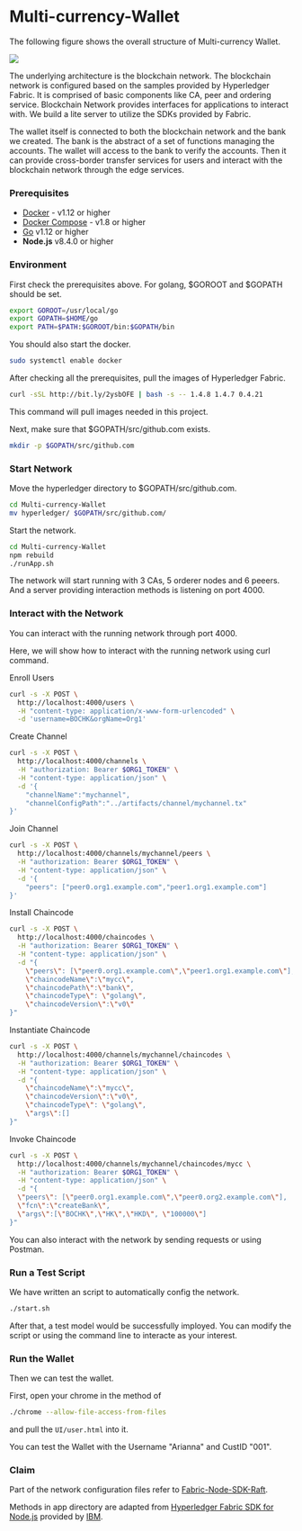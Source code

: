 # Multi-currency-Wallet
The following figure shows the overall structure of Multi-currency Wallet.

![](https://s1.ax1x.com/2020/07/31/alXzb8.png)

The underlying architecture is the blockchain network. The blockchain network is configured based on the samples provided by Hyperledger Fabric. It is comprised of basic components like CA, peer and ordering service. Blockchain Network provides interfaces for applications to interact with. We build a lite server to utilize the SDKs provided by Fabric.

The wallet itself is connected to both the blockchain network and the bank we created. The bank is the abstract of a set of functions managing the accounts. The wallet will access to the bank to verify the accounts. Then it can provide cross-border transfer services for users and interact with the blockchain network through the edge services.

### Prerequisites

- [Docker](https://www.docker.com/products/overview) - v1.12 or higher
- [Docker Compose](https://docs.docker.com/compose/overview/) - v1.8 or higher
- [Go](https://golang.org/dl/) v1.12 or higher
- **Node.js** v8.4.0 or higher



### Environment

First check the prerequisites above. For golang, $GOROOT and $GOPATH should be set.

```bash
export GOROOT=/usr/local/go
export GOPATH=$HOME/go
export PATH=$PATH:$GOROOT/bin:$GOPATH/bin
```

You should also start the docker.

```bash
sudo systemctl enable docker
```

After checking all the prerequisites, pull the images of Hyperledger Fabric.

```bash
curl -sSL http://bit.ly/2ysbOFE | bash -s -- 1.4.8 1.4.7 0.4.21
```

This command will pull images needed in this project.

Next, make sure that $GOPATH/src/github.com exists.

```bash
mkdir -p $GOPATH/src/github.com
```



### Start Network

Move the hyperledger directory to $GOPATH/src/github.com.

```bash
cd Multi-currency-Wallet
mv hyperledger/ $GOPATH/src/github.com/
```

Start the network.

```bash
cd Multi-currency-Wallet
npm rebuild
./runApp.sh
```

The network will start running with 3 CAs, 5 orderer nodes and 6 peeers. And a server providing interaction methods is listening on port 4000.



### Interact with the Network

You can interact with the running network through port 4000.

Here, we will show how to interact with the running network using curl command.

Enroll Users

```bash
curl -s -X POST \
  http://localhost:4000/users \
  -H "content-type: application/x-www-form-urlencoded" \
  -d 'username=BOCHK&orgName=Org1'
```

Create Channel

```bash
curl -s -X POST \
  http://localhost:4000/channels \
  -H "authorization: Bearer $ORG1_TOKEN" \
  -H "content-type: application/json" \
  -d '{
	"channelName":"mychannel",
	"channelConfigPath":"../artifacts/channel/mychannel.tx"
}'
```

Join Channel

```bash
curl -s -X POST \
  http://localhost:4000/channels/mychannel/peers \
  -H "authorization: Bearer $ORG1_TOKEN" \
  -H "content-type: application/json" \
  -d '{
	"peers": ["peer0.org1.example.com","peer1.org1.example.com"]
}'
```

Install Chaincode

```bash
curl -s -X POST \
  http://localhost:4000/chaincodes \
  -H "authorization: Bearer $ORG1_TOKEN" \
  -H "content-type: application/json" \
  -d "{
	\"peers\": [\"peer0.org1.example.com\",\"peer1.org1.example.com\"],
	\"chaincodeName\":\"mycc\",
	\"chaincodePath\":\"bank\",
	\"chaincodeType\": \"golang\",
	\"chaincodeVersion\":\"v0\"
}"
```

Instantiate Chaincode

```bash
curl -s -X POST \
  http://localhost:4000/channels/mychannel/chaincodes \
  -H "authorization: Bearer $ORG1_TOKEN" \
  -H "content-type: application/json" \
  -d "{
	\"chaincodeName\":\"mycc\",
	\"chaincodeVersion\":\"v0\",
	\"chaincodeType\": \"golang\",
	\"args\":[]
}"
```

Invoke Chaincode

```bash
curl -s -X POST \
  http://localhost:4000/channels/mychannel/chaincodes/mycc \
  -H "authorization: Bearer $ORG1_TOKEN" \
  -H "content-type: application/json" \
  -d "{
  \"peers\": [\"peer0.org1.example.com\",\"peer0.org2.example.com\"],
  \"fcn\":\"createBank\",
  \"args\":[\"BOCHK\",\"HK\",\"HKD\", \"100000\"]
}"
```

You can also interact with the network by sending requests or using Postman.

### Run a Test Script

We have written an script to automatically config the network.
```bash
./start.sh
```
After that, a test model would be successfully imployed. You can modify the script or using the command line to interacte as your interest.


### Run the Wallet

Then we can test the wallet.

First, open your chrome in the method of 
```bash
./chrome --allow-file-access-from-files
```
and pull the ```UI/user.html``` into it.

You can test the Wallet with the Username "Arianna" and CustID "001".


### Claim

Part of the network configuration files refer to [Fabric-Node-SDK-Raft](https://github.com/sciondev96/Fabric-Node-SDK-Raft).

Methods in app directory are adapted from [Hyperledger Fabric SDK for Node.js](https://hyperledger.github.io/fabric-sdk-node/) provided by [IBM](https://github.com/IBM).

